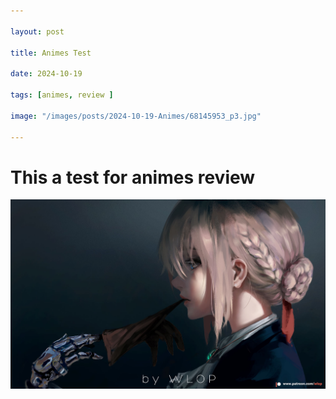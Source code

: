 ```yaml
---

layout: post

title: Animes Test  

date: 2024-10-19

tags: [animes, review ]

image: "/images/posts/2024-10-19-Animes/68145953_p3.jpg"

---
```

# This a test for animes review
![alt text](/images/posts/2024-10-19-Animes/68145953_p3.jpg)